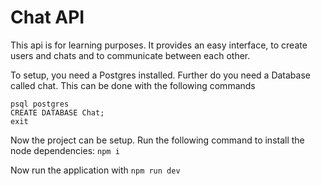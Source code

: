 # Chat API

This api is for learning purposes. It provides an easy interface, to create users and chats and to communicate between each other.

To setup, you need a Postgres installed.
Further do you need a Database called chat. This can be done with the following commands

  ```shell
  psql postgres
  CREATE DATABASE Chat;
  exit
  ```

Now the project can be setup. Run the following command to install the node dependencies: ``` npm i ```

Now run the application with ``` npm run dev ```

